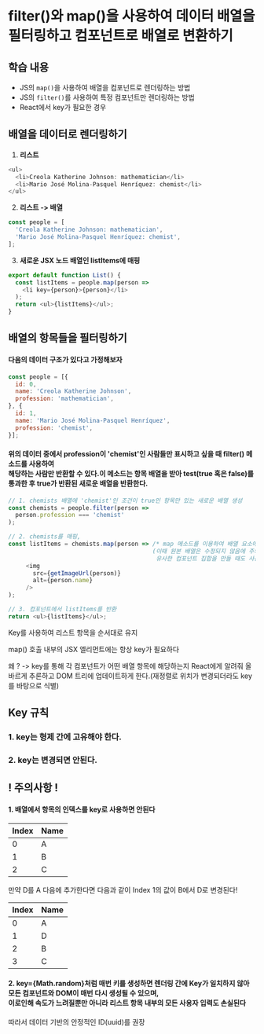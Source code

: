 # filter()와 map()을 사용하여 데이터 배열을 필터링하고 컴포넌트로 배열로 변환하기

## 학습 내용
- JS의 `map()`을 사용하여 배열을 컴포넌트로 렌더링하는 방법
- JS의 `filter()`를 사용하여 특정 컴포넌트만 렌더링하는 방법
- React에서 key가 필요한 경우

## 배열을 데이터로 렌더링하기

1. **리스트**

```javascript
<ul>
  <li>Creola Katherine Johnson: mathematician</li>
  <li>Mario José Molina-Pasquel Henríquez: chemist</li>
</ul>
```
2. **리스트 -> 배열**

```javascript
const people = [
  'Creola Katherine Johnson: mathematician',
  'Mario José Molina-Pasquel Henríquez: chemist',
];
```
3. **새로운 JSX 노드 배열인 listItems에 매핑**

```javascript
export default function List() {
  const listItems = people.map(person =>
    <li key={person}>{person}</li>
  );
  return <ul>{listItems}</ul>;
}
```

## 배열의 항목들을 필터링하기

#### 다음의 데이터 구조가 있다고 가정해보자

```javascript
const people = [{
  id: 0,
  name: 'Creola Katherine Johnson',
  profession: 'mathematician',
}, {
  id: 1,
  name: 'Mario José Molina-Pasquel Henríquez',
  profession: 'chemist',
}];
```

#### 위의 데이터 중에서 profession이 'chemist'인 사람들만 표시하고 싶을 때 filter() 메소드를 사용하여<br>해당하는 사람만 반환할 수 있다.이 메소드는 항목 배열을 받아 test(true 혹은 false)를 통과한 후 true가 반환된 새로운 배열을 반환한다.

```javascript
// 1. chemists 배열에 'chemist'인 조건이 true인 항목만 있는 새로운 배열 생성
const chemists = people.filter(person =>
  person.profession === 'chemist'
);

// 2. chemists를 매핑, 
const listItems = chemists.map(person => /* map 메소드를 이용하여 배열 요소에 접근
										 (이때 원본 배열은 수정되지 않음에 주의)
                                          유사한 컴포넌트 집합을 만들 때도 사용 */
     <img
       src={getImageUrl(person)}
       alt={person.name}
     />
);

// 3. 컴포넌트에서 listItems를 반환
return <ul>{listItems}</ul>;
```


Key를 사용하여 리스트 항목을 순서대로 유지

 

map() 호출 내부의 JSX 엘리먼트에는 항상 key가 필요하다

 

왜 ? -> key를 통해 각 컴포넌트가 어떤 배열 항목에 해당하는지 React에게 알려줘 올바르게 추론하고 DOM 트리에 업데이트하게 한다.(재정렬로 위치가 변경되더라도 key를 바탕으로 식별)

 

## Key 규칙

### 1. key는 형제 간에 고유해야 한다.

### 2. key는 변경되면 안된다.

 

## ! 주의사항 !

 

#### 1. 배열에서 항목의 인덱스를 key로 사용하면 안된다

| Index | Name |
|-------|------|
| 0     | A    |
| 1     | B    |
| 2     | C    |

만약 D를 A 다음에 추가한다면 다음과 같이 Index 1의 값이 B에서 D로 변경된다! 

| Index | Name |
|-------|------|
| 0     | A    |
| 1     | D    |
| 2     | B    |
| 3     | C    |

#### 2. key={Math.random}처럼 매번 키를 생성하면 렌더링 간에 Key가 일치하지 않아 모든 컴포넌트와 DOM이 매번 다시 생성될 수 있으며,<br> 이로인해 속도가 느려질뿐만 아니라 리스트 항목 내부의 모든 사용자 입력도 손실된다

따라서 데이터 기반의 안정적인 ID(uuid)를 권장
 